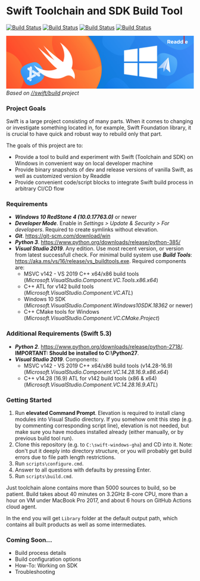 # Swift Toolchain and SDK Build Tool
[![Build Status](https://github.com/readdle/swift-windows-gha/workflows/swift-main/badge.svg)](https://github.com/readdle/swift-windows-gha/actions?query=workflow%3Aswift-main) [![Build Status](https://github.com/readdle/swift-windows-gha/workflows/swift-5.4/badge.svg)](https://github.com/readdle/swift-windows-gha/actions?query=workflow%3Aswift-5.4) [![Build Status](https://github.com/readdle/swift-windows-gha/workflows/swift-5.3/badge.svg)](https://github.com/readdle/swift-windows-gha/actions?query=workflow%3Aswift-5.3) [![Build Status](https://github.com/readdle/swift-windows-gha/workflows/swift-build-script/badge.svg)](https://github.com/readdle/swift-windows-gha/actionshttps://github.com/readdle/swift-windows-gha/actions?query=workflow%3Aswift-build-script)

![Swift on Windows](doc/img/swift-windows-cover.png)
_Based on [//swift/build](https://github.com/compnerd/swift-build) project_

### Project Goals
Swift is a large project consisting of many parts. When it comes to changing or investigate something located in, for example, Swift Foundation library, it is crucial to have quick and robust way to rebuild only that part.

The goals of this project are to:
- Provide a tool to build and experiment with Swift (Toolchain and SDK) on Windows in convenient way on local developer machine
- Provide binary snapshots of dev and release versions of vanilla Swift, as well as customized version by Readdle
- Provide convenient code/script blocks to integrate Swift build process in arbitrary CI/CD flow

### Requirements
- **_Windows 10 RedStone 4 (10.0.17763.0)_** or newer
- **_Developer Mode_**. Enable in _Settings > Update & Security > For developers_. Required to create symlinks without elevation.
- **_Git_**. https://git-scm.com/download/win
- **_Python 3_**. https://www.python.org/downloads/release/python-385/ 
- **_Visual Studio 2019_**. Any edition. Use most recent version, or version from latest successfull check. For minimal build system use **_Build Tools_**: https://aka.ms/vs/16/release/vs_buildtools.exe. Required components are:
  - MSVC v142 - VS 2019 C++ x64/x86 build tools (_Microsoft.VisualStudio.Component.VC.Tools.x86.x64_)
  - C++ ATL for v142 build tools (_Microsoft.VisualStudio.Component.VC.ATL_)
  - Windows 10 SDK (_Microsoft.VisualStudio.Component.Windows10SDK.18362_ or newer)
  - C++ CMake tools for Windows (_Microsoft.VisualStudio.Component.VC.CMake.Project_)

### Additional Requirements (Swift 5.3)
- **_Python 2_**. https://www.python.org/downloads/release/python-2718/. **IMPORTANT: Should be installed to C:\Python27**.
- **_Visual Studio 2019_**. Components:
  - MSVC v142 - VS 2019 C++ x64/x86 build tools (v14.28-16.9) (_Microsoft.VisualStudio.Component.VC.14.28.16.9.x86.x64_)
  - C++ v14.28 (16.9) ATL for v142 build tools (x86 & x64) (_Microsoft.VisualStudio.Component.VC.14.28.16.9.ATL_)
  

### Getting Started
1. Run **elevated Command Prompt**. Elevation is required to install clang modules into Visual Studio directory. If you somehow omit this step (e.g. by commenting corresponding script line), elevation is not needed, but make sure you have modues installed already (either manually, or by previous build tool run).
2. Clone this repository (e.g. to `C:\swift-windows-gha`) and CD into it. Note: don't put it deeply into directory structure, or you will probably get build errors due to file path length restrictions.
3. Run `scripts\configure.cmd`.
4. Answer to all questions with defaults by pressing Enter.
5. Run `scripts\build.cmd`.

Just toolchain alone contains more than 5000 sources to build, so be patient. Build takes about 40 minutes on 3.2GHz 8-core CPU, more than a hour on VM under MacBook Pro 2017, and about 6 hours on GitHub Actions cloud agent.

In the end you will get `Library` folder at the default output path, which contains all built products as well as some intermediates.

### Coming Soon...
- Build process details
- Build configuration options
- How-To: Working on SDK
- Troubleshooting
